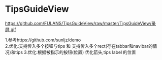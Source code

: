 # TipsGuideView

  https://github.com/FULANS/TipsGuideView/raw/master/TipsGuideView/录屏.gif

1.参考https://github.com/sunljz/demo  
2.优化:支持传入多个按钮与tips 和 支持传入多个rect(存在tabbar和navibar的情况)和tips
3.优化:根据被指示的按钮(位置) 优化箭头,tips label 的位置
